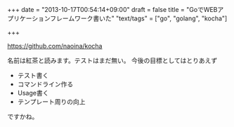 +++
date = "2013-10-17T00:54:14+09:00"
draft = false
title = "GoでWEBアプリケーションフレームワーク書いた"
"text/tags" = ["go", "golang", "kocha"]

+++

https://github.com/naoina/kocha

名前は紅茶と読みます。テストはまだ無い。
今後の目標としてはとりあえず

* テスト書く
* コマンドライン作る
* Usage書く
* テンプレート周りの向上

ですかね。
